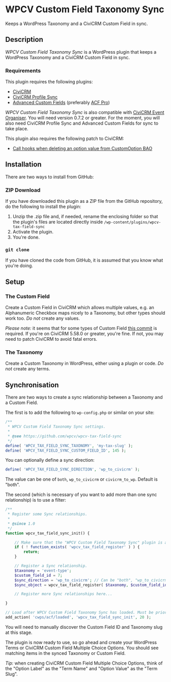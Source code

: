 # WPCV Custom Field Taxonomy Sync

Keeps a WordPress Taxonomy and a CiviCRM Custom Field in sync.

## Description

*WPCV Custom Field Taxonomy Sync* is a WordPress plugin that keeps a WordPress Taxonomy and a CiviCRM Custom Field in sync.

### Requirements

This plugin requires the following plugins:

* [CiviCRM](https://civicrm.org/download)
* [CiviCRM Profile Sync](https://wordpress.org/plugins/civicrm-wp-profile-sync/)
* [Advanced Custom Fields](https://wordpress.org/plugins/advanced-custom-fields/) (preferably [ACF Pro](https://www.advancedcustomfields.com/pro/))

*WPCV Custom Field Taxonomy Sync* is also compatible with [CiviCRM Event Organiser](https://github.com/christianwach/civicrm-event-organiser). You will need version 0.7.2 or greater. For the moment, you will also need CiviCRM Profile Sync and Advanced Custom Fields for sync to take place.

This plugin also requires the following patch to CiviCRM:

* [Call hooks when deleting an option value from CustomOption BAO](https://github.com/civicrm/civicrm-core/pull/23834)

## Installation

There are two ways to install from GitHub:

### ZIP Download

If you have downloaded this plugin as a ZIP file from the GitHub repository, do the following to install the plugin:

1. Unzip the .zip file and, if needed, rename the enclosing folder so that the plugin's files are located directly inside `/wp-content/plugins/wpcv-tax-field-sync`
2. Activate the plugin.
3. You're done.

### `git clone`

If you have cloned the code from GitHub, it is assumed that you know what you're doing.

## Setup

### The Custom Field

Create a Custom Field in CiviCRM which allows multiple values, e.g. an Alphanumeric Checkbox maps nicely to a Taxonomy, but other types should work too. *Do not* create any values.

*Please note:* it seems that for some types of Custom Field [this commit](https://github.com/civicrm/civicrm-core/pull/23305/commits/04333740043a724d79867ab00412b48d6712b3de) is required. If you're on CiviCRM 5.58.0 or greater, you're fine. If not, you may need to patch CiviCRM to avoid fatal errors.

### The Taxonomy

Create a Custom Taxonomy in WordPress, either using a plugin or code. *Do not* create any terms.

## Synchronisation

There are two ways to create a sync relationship between a Taxonomy and a Custom Field.

The first is to  add the following to `wp-config.php` or similar on your site:

```php
/**
 * WPCV Custom Field Taxonomy Sync settings.
 *
 * @see https://github.com/wpcv/wpcv-tax-field-sync
 */
define( 'WPCV_TAX_FIELD_SYNC_TAXONOMY', 'my-tax-slug' );
define( 'WPCV_TAX_FIELD_SYNC_CUSTOM_FIELD_ID', 145 );
```

You can optionally define a sync direction:

```php
define( 'WPCV_TAX_FIELD_SYNC_DIRECTION', 'wp_to_civicrm' );
```

The value can be one of `both`, `wp_to_civicrm` or `civicrm_to_wp`. Default is "both".

The second (which is necessary of you want to add more than one sync relationship) is to use a filter:

```php
/**
 * Register some Sync relationships.
 *
 * @since 1.0
 */
function wpcv_tax_field_sync_init() {

	// Make sure that the "WPCV Custom Field Taxonomy Sync" plugin is active.
	if ( ! function_exists( 'wpcv_tax_field_register' ) ) {
		return;
	}

	// Register a Sync relationship.
	$taxonomy = 'event-type';
	$custom_field_id = 7;
	$sync_direction = 'wp_to_civicrm'; // Can be "both", "wp_to_civicrm" or "civicrm_to_wp". Default is "both".
	$sync_object = wpcv_tax_field_register( $taxonomy, $custom_field_id, $sync_direction );

	// Register more Sync relationships here...

}

// Load after WPCV Custom Field Taxonomy Sync has loaded. Must be priority 20 or greater.
add_action( 'cwps/acf/loaded', 'wpcv_tax_field_sync_init', 20 );
```

You will need to manually discover the Custom Field ID and Taxonomy slug at this stage.

The plugin is now ready to use, so go ahead and create your WordPress Terms or CiviCRM Custom Field Multiple Choice Options. You should see matching items in the synced Taxonomy or Custom Field.

*Tip:* when creating CiviCRM Custom Field Multiple Choice Options, think of the "Option Label" as the "Term Name" and "Option Value" as the "Term Slug".
